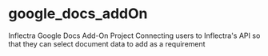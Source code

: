 # google_docs_addOn
Inflectra Google Docs Add-On Project
Connecting users to Inflectra's API so that they can select document data to add as a requirement
